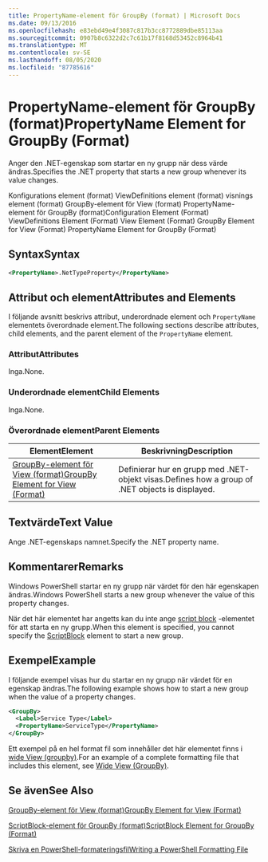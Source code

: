 ```yaml
---
title: PropertyName-element för GroupBy (format) | Microsoft Docs
ms.date: 09/13/2016
ms.openlocfilehash: e83ebd49e4f3087c817b3cc8772889dbe85113aa
ms.sourcegitcommit: 0907b8c6322d2c7c61b17f8168d53452c8964b41
ms.translationtype: MT
ms.contentlocale: sv-SE
ms.lasthandoff: 08/05/2020
ms.locfileid: "87785616"
---
```

# <a name="propertyname-element-for-groupby-format"></a><span data-ttu-id="94e5f-102">PropertyName-element för GroupBy (format)</span><span class="sxs-lookup"><span data-stu-id="94e5f-102">PropertyName Element for GroupBy (Format)</span></span>

<span data-ttu-id="94e5f-103">Anger den .NET-egenskap som startar en ny grupp när dess värde ändras.</span><span class="sxs-lookup"><span data-stu-id="94e5f-103">Specifies the .NET property that starts a new group whenever its value changes.</span></span>

<span data-ttu-id="94e5f-104">Konfigurations element (format) ViewDefinitions element (format) visnings element (format) GroupBy-element för View (format) PropertyName-element för GroupBy (format)</span><span class="sxs-lookup"><span data-stu-id="94e5f-104">Configuration Element (Format) ViewDefinitions Element (Format) View Element (Format) GroupBy Element for View (Format) PropertyName Element for GroupBy (Format)</span></span>

## <a name="syntax"></a><span data-ttu-id="94e5f-105">Syntax</span><span class="sxs-lookup"><span data-stu-id="94e5f-105">Syntax</span></span>

```xml
<PropertyName>.NetTypeProperty</PropertyName>
```

## <a name="attributes-and-elements"></a><span data-ttu-id="94e5f-106">Attribut och element</span><span class="sxs-lookup"><span data-stu-id="94e5f-106">Attributes and Elements</span></span>

<span data-ttu-id="94e5f-107">I följande avsnitt beskrivs attribut, underordnade element och `PropertyName` elementets överordnade element.</span><span class="sxs-lookup"><span data-stu-id="94e5f-107">The following sections describe attributes, child elements, and the parent element of the `PropertyName` element.</span></span>

### <a name="attributes"></a><span data-ttu-id="94e5f-108">Attribut</span><span class="sxs-lookup"><span data-stu-id="94e5f-108">Attributes</span></span>

<span data-ttu-id="94e5f-109">Inga.</span><span class="sxs-lookup"><span data-stu-id="94e5f-109">None.</span></span>

### <a name="child-elements"></a><span data-ttu-id="94e5f-110">Underordnade element</span><span class="sxs-lookup"><span data-stu-id="94e5f-110">Child Elements</span></span>

<span data-ttu-id="94e5f-111">Inga.</span><span class="sxs-lookup"><span data-stu-id="94e5f-111">None.</span></span>

### <a name="parent-elements"></a><span data-ttu-id="94e5f-112">Överordnade element</span><span class="sxs-lookup"><span data-stu-id="94e5f-112">Parent Elements</span></span>

|<span data-ttu-id="94e5f-113">Element</span><span class="sxs-lookup"><span data-stu-id="94e5f-113">Element</span></span>|<span data-ttu-id="94e5f-114">Beskrivning</span><span class="sxs-lookup"><span data-stu-id="94e5f-114">Description</span></span>|
|-------------|-----------------|
|[<span data-ttu-id="94e5f-115">GroupBy-element för View (format)</span><span class="sxs-lookup"><span data-stu-id="94e5f-115">GroupBy Element for View (Format)</span></span>](./groupby-element-for-view-format.md)|<span data-ttu-id="94e5f-116">Definierar hur en grupp med .NET-objekt visas.</span><span class="sxs-lookup"><span data-stu-id="94e5f-116">Defines how a group of .NET objects is displayed.</span></span>|

## <a name="text-value"></a><span data-ttu-id="94e5f-117">Textvärde</span><span class="sxs-lookup"><span data-stu-id="94e5f-117">Text Value</span></span>

<span data-ttu-id="94e5f-118">Ange .NET-egenskaps namnet.</span><span class="sxs-lookup"><span data-stu-id="94e5f-118">Specify the .NET property name.</span></span>

## <a name="remarks"></a><span data-ttu-id="94e5f-119">Kommentarer</span><span class="sxs-lookup"><span data-stu-id="94e5f-119">Remarks</span></span>

<span data-ttu-id="94e5f-120">Windows PowerShell startar en ny grupp när värdet för den här egenskapen ändras.</span><span class="sxs-lookup"><span data-stu-id="94e5f-120">Windows PowerShell starts a new group whenever the value of this property changes.</span></span>

<span data-ttu-id="94e5f-121">När det här elementet har angetts kan du inte ange [script block](./scriptblock-element-for-groupby-format.md) -elementet för att starta en ny grupp.</span><span class="sxs-lookup"><span data-stu-id="94e5f-121">When this element is specified, you cannot specify the [ScriptBlock](./scriptblock-element-for-groupby-format.md) element to start a new group.</span></span>

## <a name="example"></a><span data-ttu-id="94e5f-122">Exempel</span><span class="sxs-lookup"><span data-stu-id="94e5f-122">Example</span></span>

<span data-ttu-id="94e5f-123">I följande exempel visas hur du startar en ny grupp när värdet för en egenskap ändras.</span><span class="sxs-lookup"><span data-stu-id="94e5f-123">The following example shows how to start a new group when the value of a property changes.</span></span>

```xml
<GroupBy>
  <Label>Service Type</Label>
  <PropertyName>ServiceType</PropertyName>
</GroupBy>

```

<span data-ttu-id="94e5f-124">Ett exempel på en hel format fil som innehåller det här elementet finns i [wide View (groupby)](./wide-view-groupby.md).</span><span class="sxs-lookup"><span data-stu-id="94e5f-124">For an example of a complete formatting file that includes this element, see [Wide View (GroupBy)](./wide-view-groupby.md).</span></span>

## <a name="see-also"></a><span data-ttu-id="94e5f-125">Se även</span><span class="sxs-lookup"><span data-stu-id="94e5f-125">See Also</span></span>

[<span data-ttu-id="94e5f-126">GroupBy-element för View (format)</span><span class="sxs-lookup"><span data-stu-id="94e5f-126">GroupBy Element for View (Format)</span></span>](./groupby-element-for-view-format.md)

[<span data-ttu-id="94e5f-127">ScriptBlock-element för GroupBy (format)</span><span class="sxs-lookup"><span data-stu-id="94e5f-127">ScriptBlock Element for GroupBy (Format)</span></span>](./scriptblock-element-for-groupby-format.md)

[<span data-ttu-id="94e5f-128">Skriva en PowerShell-formateringsfil</span><span class="sxs-lookup"><span data-stu-id="94e5f-128">Writing a PowerShell Formatting File</span></span>](./writing-a-powershell-formatting-file.md)
